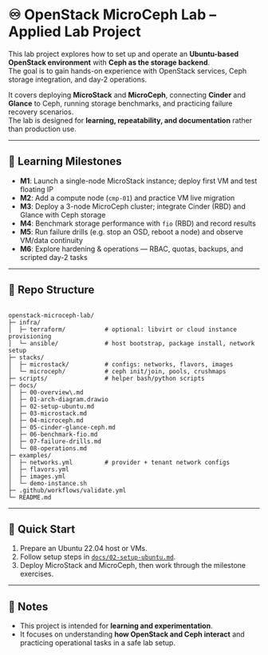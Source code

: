 # ♾️ OpenStack MicroCeph Lab – Applied Lab Project  

This lab project explores how to set up and operate an **Ubuntu-based OpenStack environment** with **Ceph as the storage backend**.  
The goal is to gain hands-on experience with OpenStack services, Ceph storage integration, and day-2 operations.  

It covers deploying **MicroStack** and **MicroCeph**, connecting **Cinder** and **Glance** to Ceph, running storage benchmarks, and practicing failure recovery scenarios.  
The lab is designed for **learning, repeatability, and documentation** rather than production use.  

---

## 🎯 Learning Milestones  
- **M1**: Launch a single-node MicroStack instance; deploy first VM and test floating IP  
- **M2**: Add a compute node (`cmp-01`) and practice VM live migration  
- **M3**: Deploy a 3-node MicroCeph cluster; integrate Cinder (RBD) and Glance with Ceph storage  
- **M4**: Benchmark storage performance with `fio` (RBD) and record results  
- **M5**: Run failure drills (e.g. stop an OSD, reboot a node) and observe VM/data continuity  
- **M6**: Explore hardening & operations — RBAC, quotas, backups, and scripted day-2 tasks  

---

## 📂 Repo Structure  
```

openstack-microceph-lab/
├─ infra/
│  ├─ terraform/           # optional: libvirt or cloud instance provisioning
│  └─ ansible/             # host bootstrap, package install, network setup
├─ stacks/
│  ├─ microstack/          # configs: networks, flavors, images
│  └─ microceph/           # ceph init/join, pools, crushmaps
├─ scripts/                # helper bash/python scripts
├─ docs/
│  ├─ 00-overview\.md
│  ├─ 01-arch-diagram.drawio
│  ├─ 02-setup-ubuntu.md
│  ├─ 03-microstack.md
│  ├─ 04-microceph.md
│  ├─ 05-cinder-glance-ceph.md
│  ├─ 06-benchmark-fio.md
│  ├─ 07-failure-drills.md
│  └─ 08-operations.md
├─ examples/
│  ├─ networks.yml         # provider + tenant network configs
│  ├─ flavors.yml
│  ├─ images.yml
│  └─ demo-instance.sh
├─ .github/workflows/validate.yml
└─ README.md

```

---

## 🚀 Quick Start  
1. Prepare an Ubuntu 22.04 host or VMs.  
2. Follow setup steps in [`docs/02-setup-ubuntu.md`](docs/02-setup-ubuntu.md).  
3. Deploy MicroStack and MicroCeph, then work through the milestone exercises.  

---

## 📌 Notes  
- This project is intended for **learning and experimentation**.  
- It focuses on understanding **how OpenStack and Ceph interact** and practicing operational tasks in a safe lab setup.  
